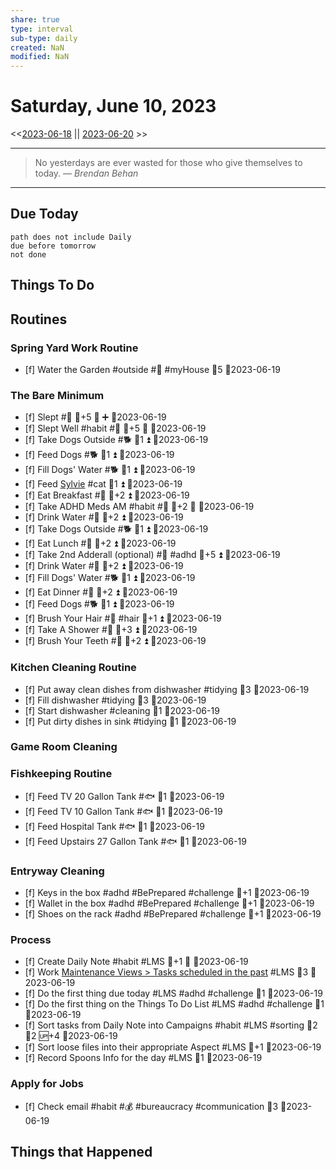 ```yaml
---
share: true
type: interval
sub-type: daily
created: NaN 
modified: NaN
---
```

# Saturday, June 10, 2023
<<[2023-06-18](./2023-06-18.md) || [2023-06-20](./2023-06-20.md) >>

---

> No yesterdays are ever wasted for those who give themselves to today.
> — <cite>Brendan Behan</cite>

---
## Due Today
```tasks
path does not include Daily
due before tomorrow
not done
```

## Things To Do




























## Routines
### Spring Yard Work Routine
- [f] Water the Garden #outside #🌱 #myHouse 🥄5 📆2023-06-19


### The Bare Minimum
- [f] Slept #🛌 🥄+5 🔺 ➕ 📆2023-06-19
- [f] Slept Well #habit #🛌 🥄+5 🔺 📆2023-06-19
- [f] Take Dogs Outside #🐕 🥄1 ⏫ 📆2023-06-19
- [f] Feed Dogs #🐕 🥄1 ⏫ 📆2023-06-19
- [f] Fill Dogs' Water #🐕 🥄1 ⏫ 📆2023-06-19
- [f] Feed [Sylvie](../../03%20-%20Belonging%20%F0%9F%91%AA/00%20-%20The%20Pack%20%F0%9F%90%95/Sylvie.md) #cat 🥄1 ⏫ 📆2023-06-19
- [f] Eat Breakfast #🍎 🥄+2 ⏫ 📆2023-06-19
- [f] Take ADHD Meds AM #habit #💊 🥄+2 🔺 📆2023-06-19
- [f] Drink Water #🌊 🥄+2 ⏫ 📆2023-06-19
- [f] Take Dogs Outside #🐕 🥄1 ⏫ 📆2023-06-19
- [f] Eat Lunch #🍎 🥄+2 ⏫ 📆2023-06-19
- [f] Take 2nd Adderall (optional) #💊 #adhd 🥄+5 ⏫ 📆2023-06-19
- [f] Drink Water #🌊  🥄+2 ⏫ 📆2023-06-19
- [f] Fill Dogs' Water #🐕 🥄1 ⏫ 📆2023-06-19
- [f] Eat Dinner #🍎 🥄+2 ⏫ 📆2023-06-19
- [f] Feed Dogs #🐕 🥄1 ⏫ 📆2023-06-19
- [f] Brush Your Hair #🚿 #hair 🥄+1 ⏫ 📆2023-06-19
- [f] Take A Shower #🚿 🥄+3 ⏫ 📆2023-06-19
- [f] Brush Your Teeth #🚿 🥄+2 ⏫ 📆2023-06-19


### Kitchen Cleaning Routine
- [f] Put away clean dishes from dishwasher #tidying 🥄3 📆2023-06-19
- [f] Fill dishwasher #tidying 🥄3 📆2023-06-19
- [f] Start dishwasher #cleaning 🥄1 📆2023-06-19
- [f] Put dirty dishes in sink #tidying 🥄1 📆2023-06-19


### Game Room Cleaning


### Fishkeeping Routine
- [f] Feed TV 20 Gallon Tank #🐟 🥄1 📆2023-06-19
- [f] Feed TV 10 Gallon Tank #🐟 🥄1 📆2023-06-19
- [f] Feed Hospital Tank #🐟 🥄1 📆2023-06-19
- [f] Feed Upstairs 27 Gallon Tank #🐟 🥄1 📆2023-06-19


### Entryway Cleaning
- [f] Keys in the box #adhd #BePrepared #challenge 🥄+1 📆2023-06-19
- [f] Wallet in the box #adhd #BePrepared #challenge 🥄+1 📆2023-06-19
- [f] Shoes on the rack #adhd #BePrepared #challenge 🥄+1 📆2023-06-19


### Process
- [f] Create Daily Note #habit #LMS 🥄+1 🔺  📆2023-06-19
- [f] Work [Maintenance Views > Tasks scheduled in the past](../02%20-%20Tools/Maintenance%20Views.md#Tasks%20scheduled%20in%20the%20past) #LMS 🥄3 📆2023-06-19
- [f] Do the first thing due today #LMS #adhd #challenge 🥄1 📆2023-06-19
- [f] Do the first thing on the Things To Do List #LMS #adhd #challenge 🥄1 📆2023-06-19
- [f] Sort tasks from Daily Note into Campaigns #habit #LMS #sorting 🍅2 🥄2 🆙+4  📆2023-06-19
- [f] Sort loose files into their appropriate Aspect #LMS 🥄+1  📆2023-06-19
- [f] Record Spoons Info for the day #LMS 🥄1 📆2023-06-19


### Apply for Jobs
- [f] Check email #habit #💰 #bureaucracy #communication 🥄3 📆2023-06-19




## Things that Happened
